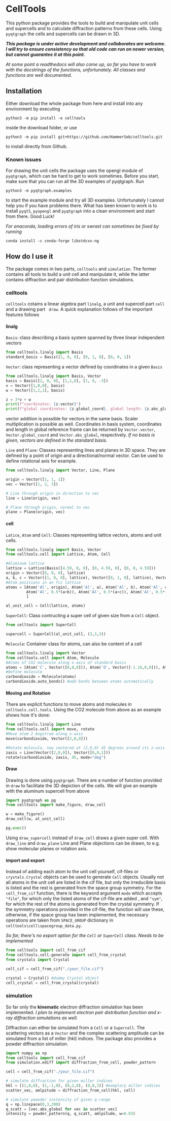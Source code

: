 # CellTools
This python package provides the tools to build and manipulate unit cells and supercells and to calculate diffraction 
patterns from these cells. Using ```pyqtgraph``` the cells and supercells can be drawn in 3D. 

***This package is under active development and collaborates are welcome. I will try to ensure consistency so that old code
can run on newer version, but cannot guarantee it at this point.*** 

*At some point a readthedocs will also come up, so far you have to work with the docstrings of the functions, 
unfortunately. All classes and functions are well documented.*

## Installation
Either download the whole package from here and install into any environment by executing 
```shell
python3 -m pip install -e celltools
```
inside the download folder, or use
```shell
python3 -m pip install git+https://github.com/HammerSeb/celltools.git
```
to install directly from Github. 

### Known issues
For drawing the unit cells the package uses the opengl module of ```pyqtgraph```, which can be hard to get to work 
sometimes. Before you start, make sure that you can run all the 3D examples of pyqtgraph. Run
```shell
python3 -m pyqtgraph.examples
```
to start the example module and try all 3D examples. Unfortunately I cannot help you if you have problems there. What 
has been known to work is to install ```pyqt5```, ```pyopengl``` and ```pyqtgraph``` into a clean environment and start 
from there. Good Luck!

*For anaconda, loading errors of iris or swrast can sometimes be fixed by running*
```shell
conda install -c conda-forge libstdcxx-ng
```

## How do I use it
The package comes in two parts, ```celltools``` and ```simulation```. The former contains all tools to build a unit cell
and manipulate it, while the latter contains diffraction and pair distribution function simulations. 

### celltools
```celltools``` cotains a linear algebra part ```linalg```, a unit and supercell part ```cell``` and a drawing part ```
draw```. A quick explanation follows of the important features follows

#### linalg
```Basis```: class describing a basis system spanned by three linear independent vectors
```python
from celltools.linalg import Basis
standard_basis = Basis([1, 0, 0], [0, 1, 0], [0, 0, 1])
```

```Vector```: class representing a vector defined by coordinates in a given ```Basis```
```python
from celltools.linalg import Basis, Vector
basis = Basis([2, 0, 0], [1,1,0], [1, 0, -3])
v = Vector([1,0,0], basis)
w = Vector([1,1,1], basis)

z = 3*v + w
print(f"coordinates: {z.vector}")
print(f"global coordinates: {z.global_coord}, global length: {z.abs_global}")
```
vector addition is possible for vectors in the same basis. Scaler multiplication is possible as well. Coordinates in 
basis system, coordinates  and length in global reference frame can be returned by ```Vector.vector```, 
```Vector.global_coord``` and ```Vector.abs_global```, respectively. 
*If no basis is given, vectors are defined in the standard basis.*

```Line``` and ```Plane```: Classes representing lines and planes in 3D space. They are defined by a point of origin and
a directional/normal vector. Can be used to define rotational axis for example. 
```python
from celltools.linalg import Vector, Line, Plane

origin = Vector([1, 1, 1])
vec = Vector([1, 2, 3])

# Line through origin in direction to vec
line = Line(origin, vec)

# Plane through origin, normal to vec
plane = Plane(origin, vec)
```

#### cell
```Latice```, ```Atom``` and ```Cell```: Classes representing lattice vectors, atoms and unit cells. 

```python
from celltools.linalg import Basis, Vector
from celltools.cell import Lattice, Atom, Cell

#Aluminum lattice
lattice = Lattice(Basis([4.59, 0, 0], [0, 4.59, 0], [0, 0, 4.59]))
origin = Vector([0, 0, 0], lattice)
a, b, c = Vector([1, 0, 0], lattice), Vector([0, 1, 0], lattice), Vector([0, 0, 1], lattice)
#Atom positions in an fcc lattice
atoms = [Atom('Al', origin), Atom('Al', a), Atom('Al', b), Atom('Al', c), #corners
         Atom('Al', 0.5*(a+b)), Atom('Al', 0.5*(a+c)), Atom('Al', 0.5*(b+c)), # faces
         ]

al_unit_cell = Cell(lattice, atoms)
```
```SuperCell```: Class contructing a super cell of given size from a ```Cell``` object.
```python
from celltools import SuperCell

supercell = SuperCell(al_unit_cell, (3,3,3))
```

```Molecule```: Container class for atoms, can also be content of a cell
```python
from celltools.linalg import Vector
from celltools.cell import Atom, Molecule
#Atoms of CO2 molecule along x-axis of standard basis
atoms = [Atom('C', Vector([0,0,0])), Atom('O', Vector([-1.16,0,0])), Atom('O', Vector([1.16,0,0]))]
#Define molecule
carbondioxide = Molecule(atoms)
carbondioxide.auto_bonds() #add bonds between atoms automatically
```

#### Moving and Rotation
There are explicit functions to move atoms and molecules in ```celltools.cell.tools```. Using the CO2 molecule from 
above as an example shows how it's done:

```python
from celltools.linalg import Line
from celltools.cell import move, rotate
#Move atom 2 Angstrom along x-axis
move(carbondioxide, Vector([2,0,0]))

#Rotate molecule, now centered at (2,0,0) 45 degrees around its z-axis
zaxis = Line(Vector([2,0,0]), Vector([0,0,1]))
rotate(carbondioxide, zaxis, 45, mode="deg")
```

#### Draw
Drawing is done using ```pyqtgraph```. There are a number of function provided in ```draw``` to facilitate the 3D 
depiction of the cells. We will give an example with the aluminum supercell from above
```python
import pyqtgraph as pg
from celltools import make_figure, draw_cell

w = make_figure()
draw_cell(w, al_unit_cell)

pg.exec()
```
Using ```draw_supercell``` instead of ```draw_cell``` draws a given super cell. With ```draw_line``` and ```draw_plane```
Line and Plane objections can be drawn, to e.g. show molecular planes or rotation axis.

#### import and export
Instead of adding each atom to the unit cell yourself, cif-files or ```crystals.Crystal``` objects can be used to 
generate ```Cell``` objects. Usually not all atoms in the unit cell are listed in the cif file, but only the irreducible
basis is listed and the rest is generated from the space group symmetry. For the ```cell_from_cif``` function, there
is the keyword argument ```mode``` which accepts ```"file"```, for which only the listed atoms of the cif-file are added
, and ```"sym"```, for which the rest of the atoms is generated from the crystal symmetry. If the symmetry operations 
provided in the cif-file, the function will use these, otherwise, if the space group has been implemented, the 
necessary operations are taken from ```SPACE_GROUP``` dictionary in ```celltools\cell\spacegroup_data.py```. 

*So far, there's no export option for the ```Cell``` or ```SuperCell``` class. Needs to be implemented*

```python
from celltools import cell_from_cif
from celltools.cell.generate import cell_from_crystal
from crystals import Crystal

cell_cif = cell_from_cif("./your_file.cif")

crystal = Crystal() #dummy Crystal object
cell_crystal = cell_from_crystal(crystal)
```


### simulation
So far only the **kinematic** electron diffraction simulation has been implemented. *I plan to implement electron pair distribution 
function and x-ray diffraction simulations as well.* 

Diffraction can either be simulated from a ```Cell``` or a ```Supercell```. The scattering vectors as a ```Vector``` and
the complex scattering amplitude can be simulated from a list of miller (hkl) indices. The package also provides a 
powder diffraction simulation. 

```python
import numpy as np
from celltools import cell_from_cif
from simulation.ediff import diffraction_from_cell, powder_pattern

cell = cell_from_cif("./your_file.cif")

# simulate diffraction for given miller indices
hkl = [(1,0,0), (1,-1,0), (0,2,0), (0,0,3)] #exmplary miller indices
scatter_vec, amlpitude = diffraction_from_cell(hkl, cell)

# simulate poweder instensity of given q-range
q = np.linspace(0,3,200)
q_scatt = [vec.abs_global for vec in scatter_vec]
intensity = powder_pattern(q, q_scatt, amlpitude, w=0.03)
```
